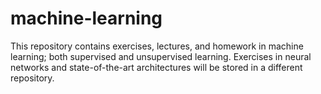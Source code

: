 # machine-learning
This repository contains exercises, lectures, and homework in machine learning; both supervised and unsupervised learning. Exercises in neural networks and state-of-the-art architectures will be stored in a different repository.
